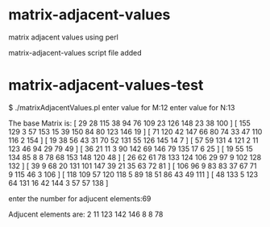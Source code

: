 # matrix-adjacent-values
matrix adjacent values using perl

matrix-adjacent-values script file added

# matrix-adjacent-values-test
$ ./matrixAdjacentValues.pl
enter value for M:12
enter value for N:13

The base Matrix is:
[  29  28  115  38  94  76  109  23  126  148  23  38  100  ]
[  155  129  3  57  153  15  39  150  84  80  123  146  19  ]
[  71  120  42  147  66  80  74  33  47  110  116  2  154  ]
[  19  38  56  43  31  70  52  131  55  126  145  14  7  ]
[  57  59  131  4  121  2  11  123  46  94  29  79  49  ]
[  36  21  11  3  90  142  69  146  79  135  17  6  25  ]
[  19  55  15  134  85  8  8  78  68  153  148  120  48  ]
[  26  62  61  78  133  124  106  29  97  9  102  128  132  ]
[  39  9  68  20  131  101  147  39  21  35  63  72  81  ]
[  106  96  9  83  83  37  67  71  9  115  46  3  106  ]
[  118  109  57  120  118  5  89  18  51  86  43  49  111  ]
[  48  133  5  123  64  131  16  42  144  3  57  57  138  ]

enter the number for adjucent elements:69

Adjucent elements are:  2 11 123 142 146 8 8 78
